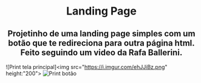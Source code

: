<h1 align="center"> Landing Page </h1>

<h2 align="center"> Projetinho de uma landing page simples com um botão que te redireciona para outra página html. Feito seguindo um video da Rafa Ballerini. </h2>

![Print tela principal]<img src="https://i.imgur.com/ehJJiBz.png" height:"200">
![Print botão](https://i.imgur.com/wfh8Veb.png)

